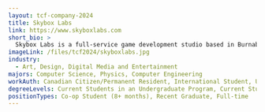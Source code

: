 ```yaml
---
layout: tcf-company-2024
title: Skybox Labs
link: https://www.skyboxlabs.com
short_bio: >
  Skybox Labs is a full-service game development studio based in Burnaby, BC. Founded in 2011, we've developed titles alongside some of the world's top publishers including Xbox Game Studios, Bungie, and Electronic Arts. The studio is currently co-developing Halo Infinite, working on projects in the Minecraft universe, supporting the dev team at Bungie on Destiny 2: Lightfall, supporting development of Fallout 76, and working on unannounced original IP.
imageLink: /files/tcf2024/skyboxlabs.jpg
industry:
  - Art, Design, Digital Media and Entertainment
majors: Computer Science, Physics, Computer Engineering
workAuth: Canadian Citizen/Permanent Resident, International Student, US Citizen, All
degreeLevels: Current Students in an Undergraduate Program, Current Students in a Masters Program, Graduated with an Undergraduate Degree
positionTypes: Co-op Student (8+ months), Recent Graduate, Full-time
---
```

